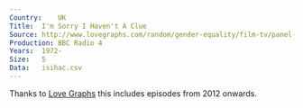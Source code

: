 ```yaml
---
Country:	UK
Title:	I'm Sorry I Haven't A Clue
Source:	http://www.lovegraphs.com/random/gender-equality/film-tv/panel-shows.html
Production:	BBC Radio 4
Years:	1972-
Size:	5
Data:	isihac.csv
---
```


Thanks to [Love Graphs]() this includes episodes from 2012 onwards.